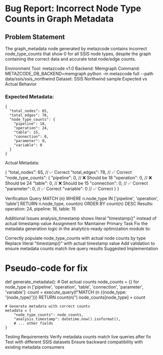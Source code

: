 # Bug Report: Incorrect Node Type Counts in Graph Metadata
## Problem Statement

The graph_metadata node generated by metazcode contains incorrect node_type_counts that show 0 for all SSIS node types, despite the graph containing the correct data and accurate total node/edge counts.

Environment
Tool: metazcode v1.0
Backend: Memgraph
Command: METAZCODE_DB_BACKEND=memgraph python -m metazcode full --path data/ssis/ssis_northwind
Dataset: SSIS Northwind sample
Expected vs Actual Behavior

### Expected Metadata:
```
{
  "total_nodes": 65,
  "total_edges": 78,
  "node_type_counts": {
    "pipeline": 18,
    "operation": 24, 
    "table": 15,
    "connection": 0,
    "parameter": 0,
    "variable": 0
  }
}
```
Actual Metadata:

{
  "total_nodes": 65,        // ✅ Correct
  "total_edges": 78,        // ✅ Correct  
  "node_type_counts": {
    "pipeline": 0,          // ❌ Should be 18
    "operation": 0,         // ❌ Should be 24
    "table": 0,             // ❌ Should be 15
    "connection": 0,        // ✅ Correct
    "parameter": 0,         // ✅ Correct
    "variable": 0           // ✅ Correct
  }
}

Verification Query
MATCH (n) 
WHERE n.node_type IN ['pipeline', 'operation', 'table'] 
RETURN n.node_type, count(n) 
ORDER BY count(n) DESC
Results: operation: 24, pipeline: 18, table: 15

Additional Issues
analysis_timestamp shows literal "timestamp()" instead of actual timestamp value
Assignment for Maintainer
Primary Task
Fix the metadata generation logic in the analytics-ready optimization module to:

Correctly populate node_type_counts with actual node counts by type
Replace literal "timestamp()" with actual timestamp value
Add validation to ensure metadata counts match live query results
Suggested Implementation
# Pseudo-code for fix
def generate_metadata():
    # Get actual counts
    node_counts = {}
    for node_type in ['pipeline', 'operation', 'table', 'connection', 'parameter', 'variable']:
        count = execute_query(f"MATCH (n {{node_type: '{node_type}'}}) RETURN count(n)")
        node_counts[node_type] = count
    
    # Generate metadata with correct counts
    metadata = {
        "node_type_counts": node_counts,
        "analysis_timestamp": datetime.now().isoformat(),
        # ... other fields
    }
Testing Requirements
Verify metadata counts match live queries after fix
Test with different SSIS datasets
Ensure backward compatibility with existing metadata consumers